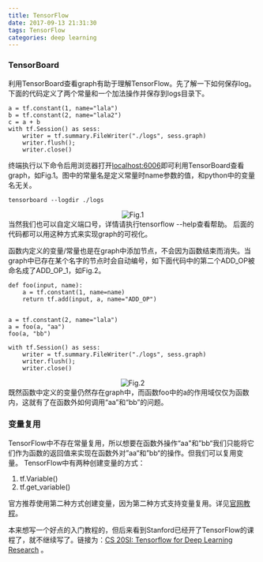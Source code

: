 ```yaml
---
title: TensorFlow
date: 2017-09-13 21:31:30
tags: TensorFlow
categories: deep learning
---
```

### TensorBoard
利用TensorBoard查看graph有助于理解TensorFlow。先了解一下如何保存log。下面的代码定义了两个常量和一个加法操作并保存到logs目录下。
<!-- more -->
```
a = tf.constant(1, name="lala")
b = tf.constant(2, name="lala2")
c = a + b
with tf.Session() as sess:
	writer = tf.summary.FileWriter("./logs", sess.graph)
	writer.flush();
	writer.close()
```
终端执行以下命令后用浏览器打开[localhost:6006](localhost:6006)即可利用TensorBoard查看graph，如Fig.1。图中的常量名是定义常量时name参数的值，和python中的变量名无关。
```
tensorboard --logdir ./logs
```
<div align=center>
<img src="fig1.png" alt="Fig.1"/>
</div>
当然我们也可以自定义端口号，详情请执行tensorflow --help查看帮助。
后面的代码都可以用这种方式来实现graph的可视化。




函数内定义的变量/常量也是在graph中添加节点，不会因为函数结束而消失。当graph中已存在某个名字的节点时会自动编号，如下面代码中的第二个ADD\_OP被命名成了ADD\_OP\_1，如Fig.2。
```
def foo(input, name):
	a = tf.constant(1, name=name)
	return tf.add(input, a, name="ADD_OP")


a = tf.constant(2, name="lala")
a = foo(a, "aa")
foo(a, "bb")

with tf.Session() as sess:
	writer = tf.summary.FileWriter("./logs", sess.graph)
	writer.flush();
	writer.close()
```
<div align=center>
<img src="fig2.png" alt="Fig.2"/>
</div>
既然函数中定义的变量仍然存在graph中，而函数foo中的a的作用域仅仅为函数内，这就有了在函数外如何调用“aa”和“bb”的问题。

### 变量复用
TensorFlow中不存在常量复用，所以想要在函数外操作“aa"和”bb“我们只能将它们作为函数的返回值来实现在函数外对”aa“和”bb“的操作。但我们可以复用变量。
TensorFlow中有两种创建变量的方式：
1. tf.Variable()
2. tf.get_variable()

官方推荐使用第二种方式创建变量，因为第二种方式支持变量复用。详见[官网教程](https://www.tensorflow.org/programmers_guide/variables)。

本来想写一个好点的入门教程的，但后来看到Stanford已经开了TensorFlow的课程了，就不继续写了。链接为：[CS 20SI: Tensorflow for Deep Learning Research](http://web.stanford.edu/class/cs20si/index.html) 。
